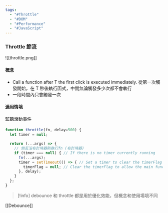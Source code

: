 ```yaml
---
tags:
  - "#Throttle"
  - "#DOM"
  - "#Performance"
  - "#JavaScript"
---
```


### Throttle 節流

![[throttle.png]]

#### 概念
- Call a function after T the first click is executed immediately. 從第一次觸發開始，在 T 秒後執行函式，中間無論觸發多少次都不會執行
- 一段時間內只會觸發一次

#### 適用情境
監聽滾動事件

#### 
```js
function throttle(fn, delay=500) {
  let timer = null; 

  return (...args) => {
    // 倘若沒有計時器則執行fn (有計時器) 
    if (timer === null) { // If there is no timer currently running
      fn(...args);  
      timer = setTimeout(() => { // Set a timer to clear the timerFlag after the specified delay
        timerFlag = null; // Clear the timerFlag to allow the main function to be executed again
      }, delay);
    }
  };
}
```



>[!info]
> debounce 和 throttle 都是用於優化效能，但概念和使用場境不同

[[Debounce]]